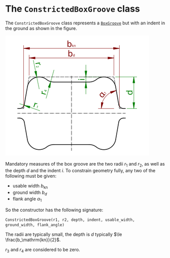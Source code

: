 # The `ConstrictedBoxGroove` class

The `ConstrictedBoxGroove` class represents a [`BoxGroove`](box.md) but with an indent in the ground as shown in the
figure.

![constricted box groove geometry](constricted_box.svg)

Mandatory measures of the box groove are the two radii $`r_1`$ and $`r_2`$, as well as the depth $`d`$ and the indent
$`i`$. To constrain geometry fully, any two of the following must be given:

- usable width $`b_\mathrm{kn}`$
- ground width $`b_d`$
- flank angle $`\alpha_1`$

So the constructor has the following signature:

    ConstrictedBoxGroove(r1, r2, depth, indent, usable_width, ground_width, flank_angle)

The radii are typically small, the depth is $`d`$ typically $`\le \frac{b_\mathrm{kn}}{2}`$.

$`r_3`$ and $`r_4`$ are considered to be zero.